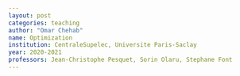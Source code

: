 ```yaml
---
layout: post
categories: teaching
author: "Omar Chehab"
name: Optimization
institution: CentraleSupelec, Universite Paris-Saclay
year: 2020-2021
professors: Jean-Christophe Pesquet, Sorin Olaru, Stephane Font
---
```

